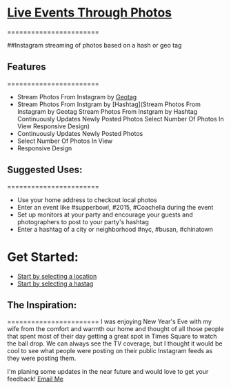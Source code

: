 # [Live Events Through Photos](https://github.com/martinbutler/liveEventsThroughPhotos)
=======================

##Instagram streaming of photos based on a hash or geo tag

## Features
=======================
- Stream Photos From Instagram by [Geotag](https://help.instagram.com/158476944298556?sr=1&query=geotag&sid=0UUaQoswExO9p4taW)
- Stream Photos From Instgram by [Hashtag](Stream Photos From Instagram by Geotag
Stream Photos From Instgram by Hashtag
Continuously Updates Newly Posted Photos
Select Number Of Photos In View
Responsive Design)
- Continuously Updates Newly Posted Photos
- Select Number Of Photos In View
- Responsive Design

## Suggested Uses:
=======================
- Use your home address to checkout local photos
- Enter an event like #supperbowl, #2015, #Coachella during the event
- Set up monitors at your party and encourage your guests and photographers to post to your party's hashtag
- Enter a hashtag of a city or neighborhood #nyc, #busan, #chinatown

Get Started:
=======================
- [Start by selecting a location](http://liveeventsthroughphotos.herokuapp.com/location)
- [Start by selecting a hastag](http://liveeventsthroughphotos.herokuapp.com/photos)

## The Inspiration:
=======================
I was enjoying New Year's Eve with my wife from the comfort and warmth our home and thought of all those people that spent most of their day getting a great spot in Times Square to watch the ball drop. We can always see the TV coverage, but I thought it would be cool to see what people were posting on their public Instagram feeds as they were posting them.

I'm planing some updates in the near future and would love to get your feedback!
[Email Me](mailto:martinfullstack@gmail.com)